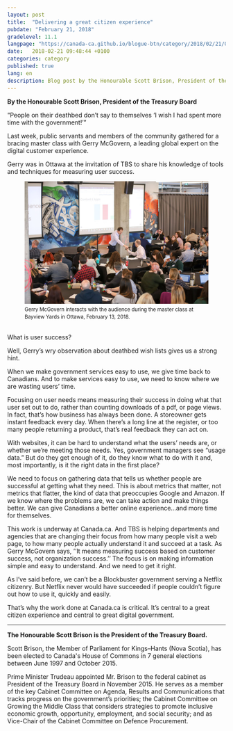 ```yaml
---
layout: post
title:  "Delivering a great citizen experience"
pubdate: "February 21, 2018"
gradelevel: 11.1
langpage: "https://canada-ca.github.io/blogue-btn/category/2018/02/21/Offrir-une-excellente-expérience-citoyen.html"
date:   2018-02-21 09:48:44 +0100
categories: category
published: true
lang: en
description: Blog post by the Honourable Scott Brison, President of the Treasury Board. 
---
```


<b>By the Honourable Scott Brison, President of the Treasury Board</b>

“People on their deathbed don’t say to themselves ‘I wish I had spent more time with the government!’”

Last week, public servants and members of the community gathered for a bracing master class with Gerry McGovern, a leading global expert on the digital customer experience. 

Gerry was in Ottawa at the invitation of TBS to share his knowledge of tools and techniques for measuring user success.

<figure>
<img class="img-responsive" alt="Photograph of Gerry McGovern interacting with the audience at the master class, Bayview Yards, February 13, 2018" src="/images/gerry-week/Gerry and mic 2018_02_18-4075.jpg">
<figcaption><small>Gerry McGovern interacts with the audience during the master class at Bayview Yards in Ottawa, February 13, 2018.</small></figcaption>
</figure><br>
What is user success?

Well, Gerry’s wry observation about deathbed wish lists gives us a strong hint.

When we make government services easy to use, we give time back to Canadians. And to make services easy to use, we need to know where we are wasting users’ time.  

Focusing on user needs means measuring their success in doing what that user set out to do, rather than counting downloads of a pdf, or page views. In fact, that’s how business has always been done. A storeowner gets instant feedback every day. When there’s a long line at the register, or too many people returning a product, that’s real feedback they can act on. 

With websites, it can be hard to understand what the users’ needs are, or whether we’re meeting those needs. Yes, government managers see “usage data.” But do they get enough of it, do they know what to do with it and, most importantly, is it the right data in the first place? 

We need to focus on gathering data that tells us whether people are successful at getting what they need. This is about metrics that matter, not metrics that flatter, the kind of data that preoccupies Google and Amazon. If we know where the problems are, we can take action and make things better.  We can give Canadians a better online experience…and more time for themselves. 

This work is underway at Canada.ca. And TBS is helping departments and agencies that are changing their focus from how many people visit a web page, to how many people actually understand it and succeed at a task. As Gerry McGovern says, ‘‘It means measuring success based on customer success, not organization success.’’ The focus is on making information simple and easy to understand.  And we need to get it right.   

As l’ve said before, we can’t be a Blockbuster government serving a Netflix citizenry. But Netflix never would have succeeded if people couldn’t figure out how to use it, quickly and easily.  

That’s why the work done at Canada.ca is critical. It’s central to a great citizen experience and central to great digital government.

<hr>

<b>The Honourable Scott Brison is the President of the Treasury Board.</b>

Scott Brison, the Member of Parliament for Kings–Hants (Nova Scotia), has been elected to Canada's House of Commons in 7 general elections between June 1997 and October 2015.

Prime Minister Trudeau appointed Mr. Brison to the federal cabinet as President of the Treasury Board in November 2015. He serves as a member of the key Cabinet Committee on Agenda, Results and Communications that tracks progress on the government’s priorities; the Cabinet Committee on Growing the Middle Class that considers strategies to promote inclusive economic growth, opportunity, employment, and social security; and as Vice-Chair of the Cabinet Committee on Defence Procurement.
